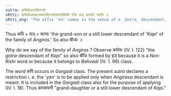 ```yaml
---
sutra: कपिबोधादाङ्गिरसे
vRtti: कपिबोधशब्दाभ्यामाङ्गिरसेऽपत्यविशेषे गोत्रे यञ् प्रत्ययो भवति ॥
vRtti_eng: "The affix 'यञ्' comes in the sense of a _Gotra_ descendant, after the words कपि and बोध, when the special descendants of the family of _Angiras_ are meant."
---
```

Thus कपि + यञ् = काप्यः 'the grand-son or a still lower descendant of '_Kapi_' of the family of _Angiras_.' So also बौध्यः ॥

Why do we say of the family of _Angiras_ ? Observe कापेयः (IV. I. 122) "the _gotra_-descendant of _Kapi_" so also बौधिः formed by इञ् because it is a Non-_Rishi_ word or because it belongs to _Bahvadi_ (IV. 1. 96) class.

The word कपि occurs in _Gargadi_ class. The present _sutra_ declares a restriction i. e. the '_yan_' is to be applied only when _Angirasa_ descendant is meant. It is included in the _Gargadi_ class also for the purpose of applying (IV. I. 18). Thus काप्यायनी "grand-daughter or a still lower descendant of _Kapi_."
